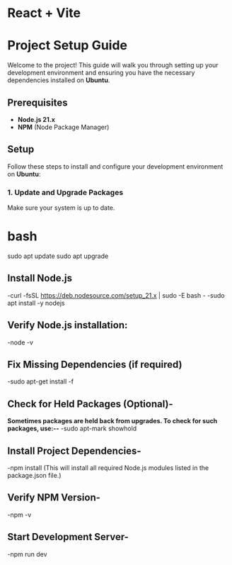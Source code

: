 # React + Vite

# Project Setup Guide

Welcome to the project! This guide will walk you through setting up your development environment and ensuring you have the necessary dependencies installed on **Ubuntu**.

## Prerequisites

- **Node.js 21.x**
- **NPM** (Node Package Manager)

## Setup

Follow these steps to install and configure your development environment on **Ubuntu**:

### 1. Update and Upgrade Packages

Make sure your system is up to date.
 
# bash
sudo apt update
sudo apt upgrade

## Install Node.js 
-curl -fsSL https://deb.nodesource.com/setup_21.x | sudo -E bash -
-sudo apt install -y nodejs

## Verify Node.js installation:
-node -v

## Fix Missing Dependencies (if required)
-sudo apt-get install -f

## Check for Held Packages (Optional)-
**Sometimes packages are held back from upgrades. To check for such packages, use:--**
-sudo apt-mark showhold

## Install Project Dependencies-
-npm install
(This will install all required Node.js modules listed in the package.json file.)

## Verify NPM Version-
-npm -v


## Start Development Server-
-npm run dev






